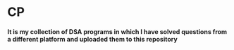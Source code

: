 # CP
#### It is my collection of DSA programs in which I have solved questions from a different platform and uploaded them to this repository
